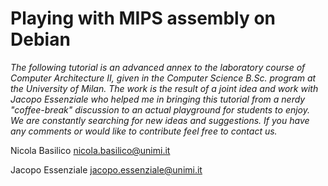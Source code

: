 # Playing with MIPS assembly on Debian

*The following tutorial is an advanced annex to the laboratory course of Computer Architecture II, given in the Computer Science B.Sc. program at the University of Milan. The work is the result of a joint idea and work with Jacopo Essenziale who helped me in bringing this tutorial from a nerdy "coffee-break" discussion to an actual playground for students to enjoy. We are constantly searching for new ideas and suggestions. If you have any comments or would like to contribute feel free to contact us.*

Nicola Basilico nicola.basilico@unimi.it

Jacopo Essenziale jacopo.essenziale@unimi.it 



